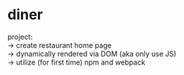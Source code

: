 # diner
project:  
-> create restaurant home page  
-> dynamically rendered via DOM (aka only use JS)  
-> utilize (for first time) npm and webpack   